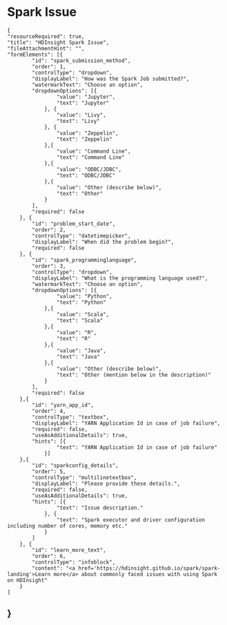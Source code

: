 <properties
	pageTitle="HDInsight Spark Issue"
	description="HDInsight Spark Issue"
	authors="bharathsreenivas"
	selfHelpType="problemScopingQuestions"
	supportTopicIds="32511212,32511213,32511216,32511215"
	productPesIds="15078"
	cloudEnvironments="public"
	schemaVersion="1"
/>


# Spark Issue


	{
	"resourceRequired": true,
	"title": "HDInsight Spark Issue",
	"fileAttachmentHint": "",
	"formElements": [{
			"id": "spark_submission_method",
			"order": 1,
			"controlType": "dropdown",
			"displayLabel": "How was the Spark Job submitted?",
			"watermarkText": "Choose an option",
			"dropdownOptions": [{
					"value": "Jupyter",
					"text": "Jupyter"
				}, {
					"value": "Livy",
					"text": "Livy"
				}, {
					"value": "Zeppelin",
					"text": "Zeppelin"
				},{
					"value": "Command Line",
					"text": "Command Line"
				},{
					"value": "ODBC/JDBC",
					"text": "ODBC/JDBC"
				},{
					"value": "Other (describe below)",
					"text": "Other"
				}
			],
			"required": false
		}, {
			"id": "problem_start_date",
			"order": 2,
			"controlType": "datetimepicker",
			"displayLabel": "When did the problem begin?",
			"required": false
		}, {
			"id": "spark_programminglanguage",
			"order": 3,
			"controlType": "dropdown",
			"displayLabel": "What is the programming language used?",
			"watermarkText": "Choose an option",
			"dropdownOptions": [{
					"value": "Python",
					"text": "Python"
				},{
					"value": "Scala",
					"text": "Scala"
				},{
					"value": "R",
					"text": "R"
				},{
					"value": "Java",
					"text": "Java"
				},{
					"value": "Other (describe below)",
					"text": "Other (mention below in the description)"
				}
			],
			"required": false
		},{
			"id": "yarn_app_id",
			"order": 4,
			"controlType": "textbox",
			"displayLabel": "YARN Application Id in case of job failure",
			"required": false,
			"useAsAdditionalDetails": true,
			"hints": [{
					"text": "YARN Application Id in case of job failure"
				}]
		},{
			"id": "sparkconfig_details",
			"order": 5,
			"controlType": "multilinetextbox",
			"displayLabel": "Please provide these details.",
			"required": false,
			"useAsAdditionalDetails": true,
			"hints": [{
					"text": "Issue description."
				}, {
					"text": "Spark executor and driver configuration including number of cores, memory etc."
				}
			]
		}, {
			"id": "learn_more_text",
			"order": 6,
			"controlType": "infoblock",
			"content": "<a href='https://hdinsight.github.io/spark/spark-landing'>Learn more</a> about commonly faced issues with using Spark on HDInsight"
		}
	]
}
---
